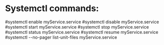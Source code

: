 # Systemctl commands:

#systemctl enable myService.service
#systemctl disable myService.service
#systemctl start myService.service
#systemctl stop myService.service
#systemctl status myService.service
#systemctl resume myService.service
#systemctl --no-pager list-unit-files myService.service

